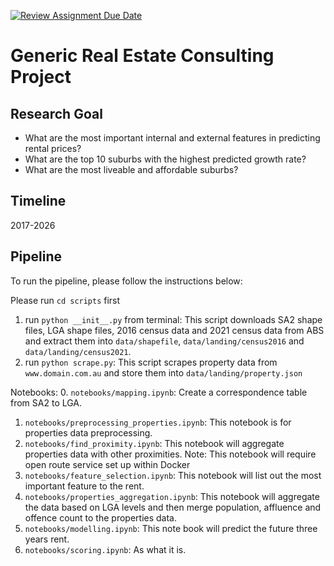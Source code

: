[![Review Assignment Due Date](https://classroom.github.com/assets/deadline-readme-button-24ddc0f5d75046c5622901739e7c5dd533143b0c8e959d652212380cedb1ea36.svg)](https://classroom.github.com/a/SGWUF1eE)
# Generic Real Estate Consulting Project

## Research Goal
- What are the most important internal and external features in predicting rental prices? 
- What are the top 10 suburbs with the highest predicted growth rate?
- What are the most liveable and affordable suburbs?

## Timeline
2017-2026

## Pipeline

To run the pipeline, please follow the instructions below:

Please run ```cd scripts``` first
1. run ```python __init__.py``` from terminal: This script downloads SA2 shape files, LGA shape files, 2016 census data and 2021 census data from ABS and extract them into `data/shapefile`, `data/landing/census2016` and `data/landing/census2021`.
2. run ```python scrape.py```: This script scrapes property data from `www.domain.com.au` and store them into `data/landing/property.json`

Notebooks:
0. `notebooks/mapping.ipynb`: Create a correspondence table from SA2 to LGA.
1. `notebooks/preprocessing_properties.ipynb`: This notebook is for properties data preprocessing.
2. `notebooks/find_proximity.ipynb`: This notebook will aggregate properties data with other proximities. Note: This notebook will require open route service set up within Docker
3. `notebooks/feature_selection.ipynb`: This notebook will list out the most important feature to the rent.
4. `notebooks/properties_aggregation.ipynb`: This notebook will aggregate the data based on LGA levels and then merge population, affluence and offence count to the properties data.
5. `notebooks/modelling.ipynb`: This note book will predict the future three years rent.
5. `notebooks/scoring.ipynb`: As what it is.

